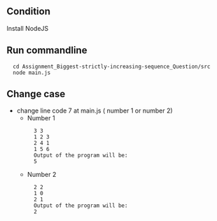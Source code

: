 ## Condition 
Install NodeJS

## Run commandline
```
  cd Assignment_Biggest-strictly-increasing-sequence_Question/src
  node main.js 
```

## Change case 
- change line code 7 at main.js ( number 1 or number 2)
  - Number 1
    ```
      3 3
      1 2 3
      2 4 1
      1 5 6
      Output of the program will be:
      5
    ```
  - Number 2
    ```
      2 2
      1 0
      2 1 
      Output of the program will be:
      2
    ```
